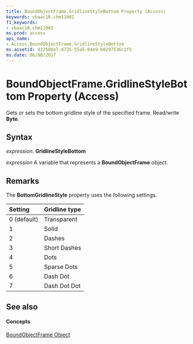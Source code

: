 ```yaml
---
title: BoundObjectFrame.GridlineStyleBottom Property (Access)
keywords: vbaac10.chm11002
f1_keywords:
- vbaac10.chm11002
ms.prod: access
api_name:
- Access.BoundObjectFrame.GridlineStyleBottom
ms.assetid: 422508e7-d735-55a5-04e9-b0297536c2f5
ms.date: 06/08/2017
---
```



# BoundObjectFrame.GridlineStyleBottom Property (Access)

Gets or sets the bottom gridline style of the specified frame. Read/write **Byte**.


## Syntax

 _expression_. **GridlineStyleBottom**

 _expression_ A variable that represents a **BoundObjectFrame** object.


## Remarks

The **BottomGridlineStyle** property uses the following settings.



|**Setting**|**Gridline type**|
|:-----|:-----|
|0 (default)|Transparent|
|1|Solid|
|2|Dashes|
|3|Short Dashes|
|4|Dots|
|5|Sparse Dots|
|6|Dash Dot|
|7|Dash Dot Dot|

## See also


#### Concepts


[BoundObjectFrame Object](boundobjectframe-object-access.md)

